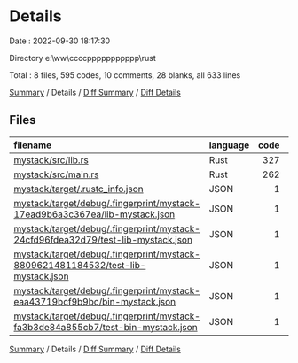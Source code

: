 # Details

Date : 2022-09-30 18:17:30

Directory e:\\ww\\ccccppppppppppp\\rust

Total : 8 files,  595 codes, 10 comments, 28 blanks, all 633 lines

[Summary](results.md) / Details / [Diff Summary](diff.md) / [Diff Details](diff-details.md)

## Files
| filename | language | code | comment | blank | total |
| :--- | :--- | ---: | ---: | ---: | ---: |
| [mystack/src/lib.rs](/mystack/src/lib.rs) | Rust | 327 | 2 | 13 | 342 |
| [mystack/src/main.rs](/mystack/src/main.rs) | Rust | 262 | 8 | 15 | 285 |
| [mystack/target/.rustc_info.json](/mystack/target/.rustc_info.json) | JSON | 1 | 0 | 0 | 1 |
| [mystack/target/debug/.fingerprint/mystack-17ead9b6a3c367ea/lib-mystack.json](/mystack/target/debug/.fingerprint/mystack-17ead9b6a3c367ea/lib-mystack.json) | JSON | 1 | 0 | 0 | 1 |
| [mystack/target/debug/.fingerprint/mystack-24cfd96fdea32d79/test-lib-mystack.json](/mystack/target/debug/.fingerprint/mystack-24cfd96fdea32d79/test-lib-mystack.json) | JSON | 1 | 0 | 0 | 1 |
| [mystack/target/debug/.fingerprint/mystack-8809621481184532/test-lib-mystack.json](/mystack/target/debug/.fingerprint/mystack-8809621481184532/test-lib-mystack.json) | JSON | 1 | 0 | 0 | 1 |
| [mystack/target/debug/.fingerprint/mystack-eaa43719bcf9b9bc/bin-mystack.json](/mystack/target/debug/.fingerprint/mystack-eaa43719bcf9b9bc/bin-mystack.json) | JSON | 1 | 0 | 0 | 1 |
| [mystack/target/debug/.fingerprint/mystack-fa3b3de84a855cb7/test-bin-mystack.json](/mystack/target/debug/.fingerprint/mystack-fa3b3de84a855cb7/test-bin-mystack.json) | JSON | 1 | 0 | 0 | 1 |

[Summary](results.md) / Details / [Diff Summary](diff.md) / [Diff Details](diff-details.md)